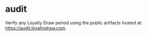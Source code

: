 # audit
Verify any Loyalty Draw period using the public artifacts hosted at: https://audit.loyaltydraw.com.
